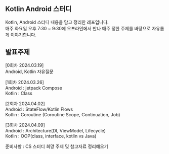 ## Kotlin Android 스터디
Kotlin, Android 스터디 내용을 담고 정리한 레포입니다.  
매주 화요일 오후 7:30 ~ 9:30에 오프라인에서 만나 매주 정한 주제를 바탕으로 자유롭게 이야기합니다.  

## 발표주제
[0회차 2024.03.19]  
Android, Kotlin 자유질문  

[1회차 2024.03.26]  
Android : jetpack Compose  
Kotlin : Class  

[2회차 2024.04.02]  
Android : StateFlow/Kotlin Flows  
Kotlin : Coroutine (Coroutine Scope, Continuation, Job)  

[3회차 2024.04.09]  
Android : Architecture(DI, ViewModel, Lifecycle)  
Kotlin : OOP(class, interface, kotlin vs Java)  
   
준비사항 : CS 스터디 희망 주제 및 참고자료 정리해오기
